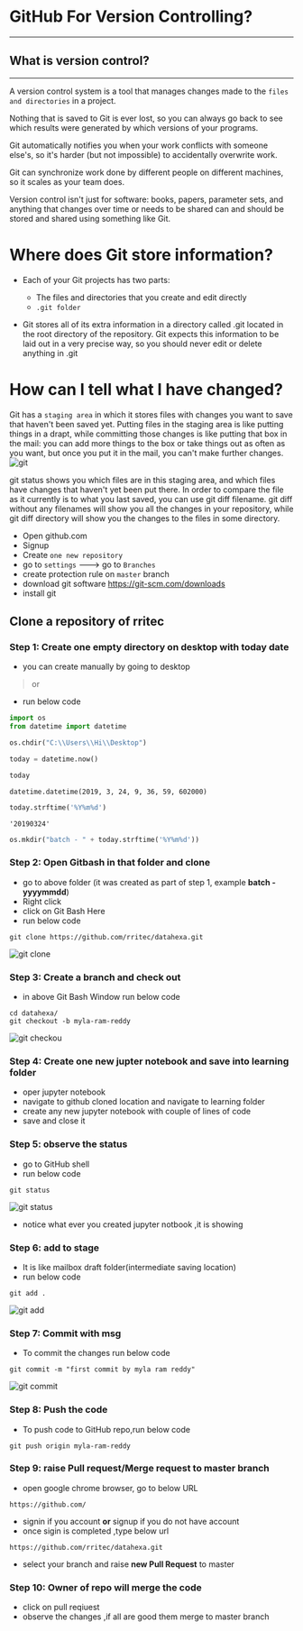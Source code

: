 
# GitHub For Version Controlling?
----



## What is version control?
----
A version control system is a tool that manages changes made to the `files and directories` in a project. 

Nothing that is saved to Git is ever lost, so you can always go back to see which results were generated by which versions of your programs.

Git automatically notifies you when your work conflicts with someone else's, so it's harder (but not impossible) to accidentally overwrite work.

Git can synchronize work done by different people on different machines, so it scales as your team does.

Version control isn't just for software: books, papers, parameter sets, and anything that changes over time or needs to be shared can and should be stored and shared using something like Git.

# Where does Git store information?
- Each of your Git projects has two parts: 
    - The files and directories that you create and edit directly
    - `.git folder`  
    

- Git stores all of its extra information in a directory called .git located in the root directory of the repository. Git expects this information to be laid out in a very precise way, so you should never edit or delete anything in .git

# How can I tell what I have changed?
Git has a `staging area` in which it stores files with changes you want to save that haven't been saved yet. Putting files in the staging area is like putting things in a drapt, while committing those changes is like putting that box in the mail: you can add more things to the box or take things out as often as you want, but once you put it in the mail, you can't make further changes.
![git](https://github.com/rritec/datahexa/blob/master/images/git/git-staging-area.png?raw=true)

git status shows you which files are in this staging area, and which files have changes that haven't yet been put there. In order to compare the file as it currently is to what you last saved, you can use git diff filename. git diff without any filenames will show you all the changes in your repository, while git diff directory will show you the changes to the files in some directory.

- Open github.com
- Signup
- Create `one new repository`
- go to `settings` ---> go to `Branches`
- create protection rule on `master` branch
- download git software https://git-scm.com/downloads
- install git

## Clone a repository of rritec

### Step 1: Create one empty directory on desktop with today date
- you can create manually by going to desktop
> or
- run below code


```python
import os
from datetime import datetime
```


```python
os.chdir("C:\\Users\\Hi\\Desktop")
```


```python
today = datetime.now()
```


```python
today
```




    datetime.datetime(2019, 3, 24, 9, 36, 59, 602000)




```python
today.strftime('%Y%m%d')
```




    '20190324'




```python
os.mkdir("batch - " + today.strftime('%Y%m%d'))
```

### Step 2: Open Gitbash in that folder and clone
- go to above folder (it was created as part of step 1, example **batch - yyyymmdd**)
- Right click
- click on Git Bash Here
- run below code
```git
git clone https://github.com/rritec/datahexa.git
```
![git clone](https://github.com/rritec/datahexa/blob/master/images/ds%20000000.png?raw=true)

### Step 3: Create a branch and check out
- in above Git Bash Window run below code
``` git
cd datahexa/
git checkout -b myla-ram-reddy
```
![git checkou](https://github.com/rritec/datahexa/blob/master/images/ds%20000005.png?raw=true)

### Step 4: Create one new jupter notebook and save into learning folder
- oper jupyter notebook
- navigate to github cloned location and navigate to learning folder
- create any new jupyter notebook with couple of lines of code
- save and close it

### Step 5: observe the status
- go to GitHub shell
- run below code
```git
git status
```
![git status](https://github.com/rritec/datahexa/blob/master/images/ds%20000007.png?raw=true)
- notice what ever you created jupyter notbook ,it is showing

### Step 6: add to stage
- It is like mailbox draft folder(intermediate saving location)
- run below code
```git
git add .
```
![git add](https://github.com/rritec/datahexa/blob/master/images/ds%20000008.png?raw=true)

### Step 7: Commit with msg
- To commit the changes run below code
``` git
git commit -m "first commit by myla ram reddy"
```

![git commit](https://github.com/rritec/datahexa/blob/master/images/ds%20000009.png?raw=true)

### Step 8: Push the code
- To push code to GitHub repo,run below code
```git
git push origin myla-ram-reddy
```

### Step 9: raise Pull request/Merge request to master branch
- open google chrome browser, go to below URL
```
https://github.com/
```
- signin if you account **or** signup if you do not have account
- once sigin is completed ,type below url
```
https://github.com/rritec/datahexa.git
```
- select your branch and raise **new Pull Request** to master


### Step 10: Owner of repo will merge the code
- click on pull reqiuest
- observe the changes ,if all are good them merge to master branch


```python

```

